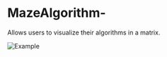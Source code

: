 # MazeAlgorithm-
Allows users to visualize their algorithms in a matrix.  
  
![Example](https://i.imgur.com/C6Zj3wJ.gif)
  
